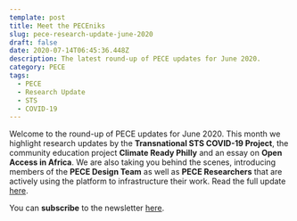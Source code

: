 ```yaml
---
template: post
title: Meet the PECEniks
slug: pece-research-update-june-2020
draft: false
date: 2020-07-14T06:45:36.448Z
description: The latest round-up of PECE updates for June 2020.
category: PECE
tags:
  - PECE
  - Research Update
  - STS
  - COVID-19
---
```

Welcome to the round-up of PECE updates for June 2020. This month we highlight research updates by the **Transnational STS COVID-19 Project**, the community education project **Climate Ready Philly** and an essay on **Open Access in Africa**. We are also taking you behind the scenes, introducing members of the **PECE Design Team** as well as **PECE Researchers** that are actively using the platform to infrastructure their work. Read the full update [here](https://mailchi.mp/77295467fd8b/pece-newsletter-visualizing-toxic-places-austin-anthropocene-12511564). 

You can **subscribe** to the newsletter [here](https://github.us20.list-manage.com/subscribe?u=28f50ca38ef652df957d5cbd6&id=0ed4893b1f).